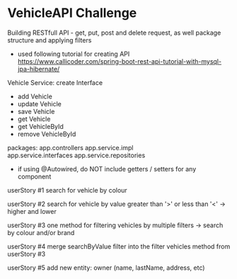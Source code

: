 # VehicleAPI Challenge
Building RESTfull API - get, put, post and delete request, as well package structure and applying filters

* used following tutorial for creating API 
https://www.callicoder.com/spring-boot-rest-api-tutorial-with-mysql-jpa-hibernate/

Vehicle Service: create Interface 
- add Vehicle 
- update Vehicle 
- save Vehicle
- get Vehicle 
- get VehicleById
- remove VehicleById

packages: 
app.controllers
app.service.impl  
app.service.interfaces
app.service.repositories 

* if using @Autowired, do NOT include getters / setters for any component

userStory #1
search for vehicle by colour 

userStory #2
search for vehicle by value greater than '>' or less than '<' -> higher and lower 

userStory #3
one method for filtering vehicles by multiple filters -> search by colour and/or brand

userStory #4
merge searchByValue filter into the filter vehicles method from userStory #3

userStory #5
add new entity: owner (name, lastName, address, etc)
